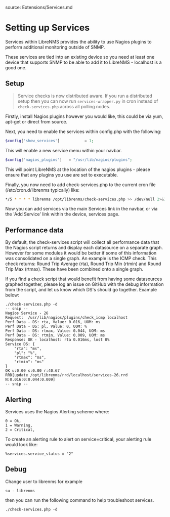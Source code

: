 source: Extensions/Services.md
# Setting up Services

Services within LibreNMS provides the ability to use Nagios plugins to perform additional monitoring outside of SNMP.

These services are tied into an existing device so you need at least one device that supports SNMP to be able to add it
to LibreNMS - localhost is a good one.

## Setup

> Service checks is now distributed aware. If you run a distributed setup then you can now run 
`services-wrapper.py` in cron instead of `check-services.php` across all polling nodes.

Firstly, install Nagios plugins however you would like, this could be via yum, apt-get or direct from source.

Next, you need to enable the services within config.php with the following:

```php
$config['show_services']           = 1;
```
This will enable a new service menu within your navbar.

```php
$config['nagios_plugins']   = "/usr/lib/nagios/plugins";
```

This will point LibreNMS at the location of the nagios plugins - please ensure that any plugins you use are set to executable.

Finally, you now need to add check-services.php to the current cron file (/etc/cron.d/librenms typically) like:
```bash
*/5 * * * * librenms /opt/librenms/check-services.php >> /dev/null 2>&1
```

Now you can add services via the main Services link in the navbar, or via the 'Add Service' link within the device, services page.

## Performance data

By default, the check-services script will collect all performance data that the Nagios script returns and display each datasource on a separate graph.
However for some modules it would be better if some of this information was consolidated on a single graph.
An example is the ICMP check. This check returns: Round Trip Average (rta), Round Trip Min (rtmin) and Round Trip Max (rtmax).
These have been combined onto a single graph.

If you find a check script that would benefit from having some datasources graphed together, please log an issue on GitHub with the debug information from the script, and let us know which DS's should go together. Example below:

    ./check-services.php -d
    -- snip --
    Nagios Service - 26
    Request:  /usr/lib/nagios/plugins/check_icmp localhost
    Perf Data - DS: rta, Value: 0.016, UOM: ms
    Perf Data - DS: pl, Value: 0, UOM: %
    Perf Data - DS: rtmax, Value: 0.044, UOM: ms
    Perf Data - DS: rtmin, Value: 0.009, UOM: ms
    Response: OK - localhost: rta 0.016ms, lost 0%
    Service DS: {
        "rta": "ms",
        "pl": "%",
        "rtmax": "ms",
        "rtmin": "ms"
    }
    OK u:0.00 s:0.00 r:40.67
    RRD[update /opt/librenms/rrd/localhost/services-26.rrd N:0.016:0:0.044:0.009]
    -- snip --

## Alerting

Services uses the Nagios Alerting scheme where:

	0 = Ok,
	1 = Warning,
	2 = Critical,

To create an alerting rule to alert on service=critical, your alerting rule would look like:

    %services.service_status = "2"
    
## Debug

Change user to librenms for example 
```
su - librenms
```
then you can run the following command to help troubleshoot services. 
```
./check-services.php -d
```
